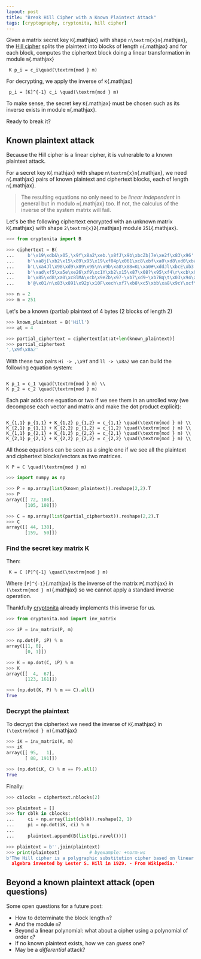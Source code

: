 ```yaml
---
layout: post
title: "Break Hill Cipher with a Known Plaintext Attack"
tags: [cryptography, cryptonita, hill cipher]
---
```


Given a matrix secret key `K`{.mathjax} with shape
`n\textrm{x}n`{.mathjax}, the
[Hill cipher](https://en.wikipedia.org/wiki/Hill_cipher) splits
the plaintext into blocks of length `n`{.mathjax} and for each block, computes
the ciphertext block doing a linear transformation in module
`m`{.mathjax}


```tex;mathjax
 K p_i = c_i\quad(\textrm{mod } m)
```

For decrypting, we apply the inverse of `K`{.mathjax}

```tex;mathjax
 p_i = [K]^{-1} c_i \quad(\textrm{mod } m)
```

To make sense, the secret key `K`{.mathjax} must be chosen such as its inverse
exists in module `m`{.mathjax}.

Ready to break it?<!--more-->

## Known plaintext attack

Because the Hill cipher is a linear cipher, it is vulnerable to a known
plaintext attack.

For a secret key `K`{.mathjax} with shape `n\textrm{x}n`{.mathjax}, we need `n`{.mathjax} pairs of
known plaintext and ciphertext blocks, each of length `n`{.mathjax}.

> The resulting equations no only need to be *linear independent*
> in general but in modulo `m`{.mathjax} too.
> If not, the calculus of the inverse of the system matrix will fail.

Let's be the following ciphertext encrypted with an unknown matrix
`K`{.mathjax}
with shape `2\textrm{x}2`{.mathjax} module `251`{.mathjax}.

```python
>>> from cryptonita import B

>>> ciphertext = B(
...     b'\x19\xdb&\x05,\x9f\x8a2\xeb.\x8fJ\x9b\xbcZb]7e\xe2f\x83\x96'
...     b'\xa8j[\xb2\x15\x89\x95\x19\xf04p\x061\xc8\xbf\xa0\xd8\xd0\xba'
...     b'L\xa4Jl\x98\xd9\x89\x95\n\x9b\xa8\x88=KL\xa0#\xddJl\xbcE\xb3'
...     b'\xad\xf5\xa5e\xe26\xf9\xc1Y\xb2\x15\x87\x08?\x95\xf4\r\xcb\x9e"'
...     b'\x85\xd8\xa0\xc8lMA\xcb\x9eZb\x97-\xb7\xd9~\xb7Bq\t\x03\x94\x1c'
...     b'@\x01/n\x83\x891\x92p\x10F\xech\xf7\xb8\xc5\xbb\xa8\x9cY\xcf\n')

>>> n = 2
>>> m = 251
```

Let's be a known (partial) plaintext of 4 bytes (2 blocks of length 2)

```python
>>> known_plaintext = B('Hill')
>>> at = 4

>>> partial_ciphertext = ciphertext[at:at+len(known_plaintext)]
>>> partial_ciphertext
',\x9f\x8a2'
```

With these two pairs ``Hi -> ,\x9f`` and ``ll -> \x8a2`` we can
build the following equation system:

```tex;mathjax

K p_1 = c_1 \quad(\textrm{mod } m) \\
K p_2 = c_2 \quad(\textrm{mod } m)

```

Each pair adds one equation or two if we see them in an unrolled way
(we decompose each vector and matrix and make the dot product explicit):

```tex;mathjax

K_{1,1} p_{1,1} + K_{1,2} p_{1,2} = c_{1,1} \quad(\textrm{mod } m) \\
K_{2,1} p_{1,1} + K_{2,2} p_{1,2} = c_{1,2} \quad(\textrm{mod } m) \\
K_{1,1} p_{2,1} + K_{1,2} p_{2,2} = c_{2,1} \quad(\textrm{mod } m) \\
K_{2,1} p_{2,1} + K_{2,2} p_{2,2} = c_{2,2} \quad(\textrm{mod } m) \\

```

All those equations can be seen as a single one if we see all the plaintext
and ciphertext blocks/vectors as two matrices.

```tex;mathjax
K P = C \quad(\textrm{mod } m)
```

```python
>>> import numpy as np

>>> P = np.array(list(known_plaintext)).reshape(2,2).T
>>> P
array([[ 72, 108],
       [105, 108]])

>>> C = np.array(list(partial_ciphertext)).reshape(2,2).T
>>> C
array([[ 44, 138],
       [159,  50]])
```

### Find the secret key matrix K

Then:

```tex;mathjax
 K = C [P]^{-1} \quad(\textrm{mod } m)
```

Where `[P]^{-1}`{.mathjax} is the inverse of the matrix `P`{.mathjax} *in* `(\textrm{mod } m)`{.mathjax} so
we cannot apply a standard inverse operation.

Thankfully [cryptonita](https://pypi.org/project/cryptonita/)
already implements this inverse for us.

```python
>>> from cryptonita.mod import inv_matrix

>>> iP = inv_matrix(P, m)

>>> np.dot(P, iP) % m
array([[1, 0],
       [0, 1]])

>>> K = np.dot(C, iP) % m
>>> K
array([[  4,  67],
       [123, 161]])

>>> (np.dot(K, P) % m == C).all()
True
```

### Decrypt the plaintext

To decrypt the ciphertext we need the inverse of `K`{.mathjax} in `(\textrm{mod } m)`{.mathjax}

```python
>>> iK = inv_matrix(K, m)
>>> iK
array([[ 95,   1],
       [ 88, 191]])

>>> (np.dot(iK, C) % m == P).all()
True
```

Finally:

```python
>>> cblocks = ciphertext.nblocks(2)

>>> plaintext = []
>>> for cblk in cblocks:
...     ci = np.array(list(cblk)).reshape(2, 1)
...     pi = np.dot(iK, ci) % m
...
...     plaintext.append(B(list(pi.ravel())))

>>> plaintext = b''.join(plaintext)
>>> print(plaintext)           # byexample: +norm-ws
b'The Hill cipher is a polygraphic substitution cipher based on linear
  algebra invented by Lester S. Hill in 1929. - From Wikipedia.'
```

## Beyond a known plaintext attack (open questions)

Some open questions for a future post:

 - How to determinate the block length ``n``?
 - And the module ``m``?
 - Beyond a linear polynomial: what about a cipher using a polynomial of order ``q``?
 - If no known plaintext exists, how we can *guess* one?
 - May be a *differential* attack?
